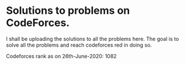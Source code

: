 # Solutions to problems on CodeForces.

I shall be uploading the solutions to all the problems here.
The goal is to solve all the problems and reach codeforces red in doing so.


Codeforces rank as on 26th-June-2020: 1082
